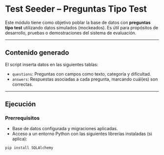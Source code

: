 # Test Seeder – Preguntas Tipo Test

Este módulo tiene como objetivo poblar la base de datos con **preguntas tipo test** utilizando datos simulados (mockeados). Es útil para propósitos de desarrollo, pruebas o demostraciones del sistema de evaluación.

---

## Contenido generado

El script inserta datos en las siguientes tablas:

- `questions`: Preguntas con campos como texto, categoría y dificultad.
- `answers`: Respuestas asociadas a cada pregunta, marcando cuál(es) son correctas.

---

## Ejecución

### Prerrequisitos

- Base de datos configurada y migraciones aplicadas.
- Acceso a un entorno Python con las siguientes librerías instaladas (si aplica):

```bash
pip install SQLAlchemy
